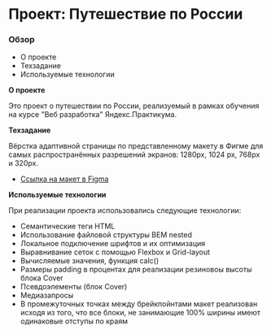 # Проект: Путешествие по России

### Обзор

- О проекте
- Техзадание
- Используемые технологии

**О проекте**

Это проект о путешествии по России, реализуемый в рамках обучения на курсе "Веб разработка" Яндекс.Практикума.

**Техзадание**

Вёрстка адаптивной страницы по представленному макету в Фигме для самых распространённых разрешений экранов: 1280px, 1024 px, 768px и 320px.

- [Ссылка на макет в Figma](https://www.figma.com/file/5S2WSbEFL6awjVWJ0NWL8Q/Sprint-3_-Russia-_-desktop-mobile?node-id=28503%3A0)

**Используемые технологии**

При реализации проекта использовались следующие технологии:

- Семантические теги HTML
- Использование файловой структуры BEM nested
- Локальное подключение шрифтов и их оптимизация
- Выравнивание сеток с помощью Flexbox и Grid-layout
- Вычисляемые значения, функция calc()
- Размеры padding в процентах для реализации резиновоы высоты блока Cover
- Псевдоэлементы (блок Cover)
- Медиазапросы
- В промежуточных точках между брейкпойнтами макет реализован исходя из того, что все блоки, не занимающие 100% ширины имеют одинаковые отступы по краям
